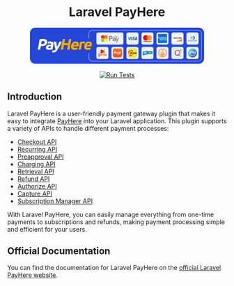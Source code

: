 <h1 align="center">Laravel PayHere</h1>

<p align="center">
    <a href="https://www.payhere.lk" target="_blank"><img src="./art/payhere_short_banner_dark.png" alt="PayHere" width="400" /></a>
</p>

<p align="center">
    <a href="https://github.com/dasundev/laravel-payhere/actions"><img src="https://github.com/dasundev/laravel-payhere/workflows/tests/badge.svg" alt="Run Tests"></a>
</p>

## Introduction

Laravel PayHere is a user-friendly payment gateway plugin that makes it easy to integrate [PayHere](https://payhere.lk) into your Laravel application. This plugin supports a variety of APIs to handle different payment processes:

- [Checkout API](https://support.payhere.lk/api-&-mobile-sdk/checkout-api)
- [Recurring API](https://support.payhere.lk/api-&-mobile-sdk/recurring-api)
- [Preapproval API](https://support.payhere.lk/api-&-mobile-sdk/preapproval-api)
- [Charging API](https://support.payhere.lk/api-&-mobile-sdk/charging-api)
- [Retrieval API](https://support.payhere.lk/api-&-mobile-sdk/retrieval-api)
- [Refund API](https://support.payhere.lk/api-&-mobile-sdk/refund-api)
- [Authorize API](https://support.payhere.lk/api-&-mobile-sdk/authorize-api)
- [Capture API](https://support.payhere.lk/api-&-mobile-sdk/capture-api)
- [Subscription Manager API](https://support.payhere.lk/api-&-mobile-sdk/subscription-manager-api)

With Laravel PayHere, you can easily manage everything from one-time payments to subscriptions and refunds, making payment processing simple and efficient for your users.

## Official Documentation

You can find the documentation for Laravel PayHere on the [official Laravel PayHere website](https://laravel-payhere.com/docs).

